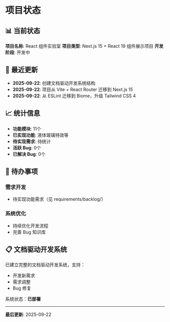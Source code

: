 # 项目状态

## 📊 当前状态

**项目名称**: React 组件实验室
**项目类型**: Next.js 15 + React 19 组件展示项目
**开发阶段**: 开发中

## 🚀 最近更新

- **2025-09-22**: 创建文档驱动开发系统结构
- **2025-09-22**: 项目从 Vite + React Router 迁移到 Next.js 15
- **2025-09-22**: 从 ESLint 迁移到 Biome，升级 Tailwind CSS 4

## 📈 统计信息

- **功能模块**: 11个
- **已实现功能**: 液体玻璃特效等
- **待实现需求**: 待统计
- **活跃 Bug**: 0个
- **已解决 Bug**: 0个

## 🔄 待办事项

### 需求开发
- 待实现功能需求（见 requirements/backlog/）

### 系统优化
- 持续优化开发流程
- 完善 Bug 知识库

## 📋 文档驱动开发系统

已建立完整的文档驱动开发系统，支持：
- 开发新需求
- 需求调整
- Bug 修复

系统状态：**已部署**

---

**最后更新**: 2025-09-22